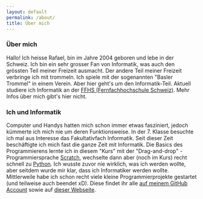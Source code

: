 ```yaml
---
layout: default
permalink: /about/
title: Über mich
---
```


### Über mich

Hallo! Ich heisse Rafael, bin im Jahre 2004 geboren und lebe in der Schweiz. Ich bin ein sehr grosser Fan von
Informatik, was auch den grössten Teil meiner Freizeit ausmacht. Der andere Teil meiner Freizeit verbringe ich mit
trommeln. Ich spiele mit der sogenannten "Basler Trommel" in einem Verein. Aber hier geht's um den Informatik-Teil.
Aktuell studiere ich Informatik an der [FFHS (Fernfachhochschule Schweiz)](https://www.ffhs.ch/de).
Mehr Infos über mich gibt's hier nicht.

### Ich und Informatik

Computer und Handys hatten mich schon immer etwas fasziniert, jedoch kümmerte ich mich nie um deren Funktionsweise. In
der 7. Klasse besuchte ich mal aus Interesse das Fakultativfach Informatik. Seit dieser Zeit beschäftigte ich mich fast
die ganze Zeit mit Informatik. Die Basics des Programmierens lernte ich in diesem "Kurs" mit der "Drag-and-drop"
-Programmiersprache [Scratch](https://scratch.mit.edu), wechselte dann aber (noch im Kurs) recht schnell
zu [Python](https://python.org). Ich wusste zuvor nie wirklich, was ich werden wollte, aber seitdem wurde mir klar, dass
ich Informatiker werden wollte. Mittlerweile habe ich schon recht viele kleine Programmierprojekte gestartet (und
teilweise auch beendet xD). Diese findet ihr alle [auf meinem GitHub Account](https://github.com/rafaelurben) sowie auf
[dieser Webseite](/projects/).

